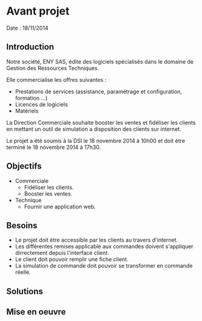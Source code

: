 # Avant projet

Date : 18/11/2014

## Introduction

Notre société, ENY SAS, édite des logiciels spécialisés dans le domaine de Gestion des Ressources Techniques.

Elle  commercialise les offres suivantes :

 * Prestations de services (assistance, paramétrage et configuration, formation …)
 * Licences de logiciels 
 * Matériels

La Direction Commerciale souhaite booster les ventes et fidéliser les clients en mettant un outil de simulation a disposition des clients sur internet.

Le projet a été soumis à la DSI le 18 novembre 2014 à 10h00 et doit ètre terminé le 18 novembre 2014 à 17h30.

## Objectifs

 * Commerciale
	 * Fidéliser les clients.
	 * Booster les ventes.
 * Technique
	 * Fournir une application web.

## Besoins

 * Le projet doit ètre accessible par les clients au travers d'internet.
 * Les différentes remises applicable aux commandes doivent s'appliquer dirrectement depuis l'interface client.
 * Le client doit pouvoir remplir une fiche client.
 * La simulation de commande doit pouvoir se transformer en commande réelle.

## Solutions



## Mise en oeuvre

